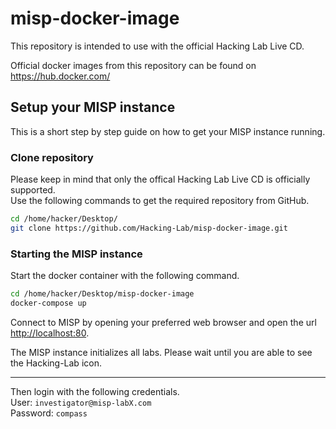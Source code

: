 # misp-docker-image
This repository is intended to use with the official Hacking Lab Live CD.

Official docker images from this repository can be found on https://hub.docker.com/

## Setup your MISP instance
This is a short step by step guide on how to get your MISP instance running.  

### Clone repository
Please keep in mind that only the offical Hacking Lab Live CD is officially supported.  
Use the following commands to get the required repository from GitHub.  

```bash
cd /home/hacker/Desktop/
git clone https://github.com/Hacking-Lab/misp-docker-image.git
```

### Starting the MISP instance
Start the docker container with the following command.  

```bash
cd /home/hacker/Desktop/misp-docker-image
docker-compose up
```

Connect to MISP by opening your preferred web browser and open the url [http://localhost:80](http://localhost/).  

The MISP instance initializes all labs. Please wait until you are able to see the Hacking-Lab icon.

---

Then login with the following credentials.  
User: `investigator@misp-labX.com`  
Password: `compass`  


